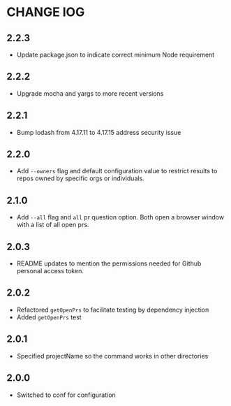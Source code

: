 # CHANGE lOG

## 2.2.3
- Update package.json to indicate correct minimum Node requirement

## 2.2.2
- Upgrade mocha and yargs to more recent versions

## 2.2.1
- Bump lodash from 4.17.11 to 4.17.15 address security issue

## 2.2.0
- Add `--owners` flag and default configuration value to restrict results to repos owned by specific orgs or individuals.

## 2.1.0
- Add `--all` flag and `all` pr question option. Both open a browser window with a list of all open prs.

## 2.0.3
- README updates to mention the permissions needed for Github personal access token.

## 2.0.2
- Refactored `getOpenPrs` to facilitate testing by dependency injection
- Added `getOpenPrs` test

## 2.0.1
- Specified projectName so the command works in other directories

## 2.0.0
- Switched to conf for configuration
